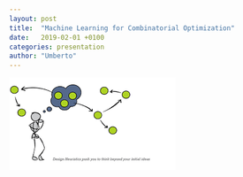 ```yaml
---
layout: post
title:  "Machine Learning for Combinatorial Optimization"
date:   2019-02-01 +0100
categories: presentation
author: "Umberto"
---
```


<img src="figures\ML_CO.png"
     style="float: left; margin-right: 10px;" />